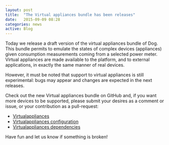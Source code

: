 ```yaml
---
layout: post
title:  "The Virtual appliances bundle has been releases"
date:   2015-09-09 08:28
categories: news
active: Blog
---
```

Today we release a draft version of the virtual appliances bundle of Dog. This bundle permits to emulate the states of complex devices (appliances) given consumption measurements coming from a selected power meter. Virtual appliances are made available to the platform, and to external applications, in exactly the same manner of real devices.

However, it must be noted that support to virtual appliances is still experimental: bugs may appear and changes are expected in the next releases.

Check out the new Virtual appliances bundle on GitHub and, if you want more devices to be supported, please submit your desires as a comment or issue, or your contribution as a pull-request:

* [Virtualappliances](https://github.com/dog-gateway/virtualappliances)
* [Virtualappliances configuration](https://github.com/dog-gateway/virtualappliances-configuration)
* [Virtualappliances dependencies](https://github.com/dog-gateway/virtualappliances-dependencies)

Have fun and let us know if something is broken!
